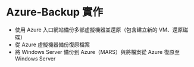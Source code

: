 # Azure-Backup 實作

- 使用 Azure 入口網站備份多部虛擬機器並還原（包含建立新的 VM、還原磁碟）
- 從 Azure 虛擬機器備份復原檔案
- 將 Windows Server 備份到 Azure（MARS）與將檔案從 Azure 復原至 Windows Server